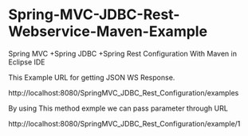 # Spring-MVC-JDBC-Rest-Webservice-Maven-Example
Spring MVC +Spring JDBC +Spring Rest Configuration With Maven in Eclipse IDE

This Example URL for getting JSON WS Response.

http://localhost:8080/SpringMVC_JDBC_Rest_Configuration/examples

By using This method exmple we can pass parameter through URL

http://localhost:8080/SpringMVC_JDBC_Rest_Configuration/example/1
